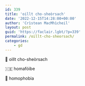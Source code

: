 ```yaml
---
id: 339
title: 'oillt cho-sheòrsach'
date: '2022-12-15T14:28:00+00:00'
author: 'Crìstean MacMhìcheil'
layout: post
guid: 'https://faclair.lgbt/?p=339'
permalink: /oillt-cho-sheorsach/
categories:
    - gd
---
```


&#x1f3f4;&#xe0067;&#xe0062;&#xe0073;&#xe0063;&#xe0074;&#xe007f; oillt cho-sheòrsach

&#x1f1ee;&#x1f1ea; homafóibe

&#x1f3f4;&#xe0067;&#xe0062;&#xe0065;&#xe006e;&#xe0067;&#xe007f; homophobia